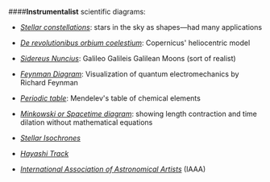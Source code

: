 ####**Instrumentalist** scientific diagrams:

* [*Stellar constellations*](https://s-media-cache-ak0.pinimg.com/736x/6f/70/bd/6f70bd5d482fbe0c9bbdaeb9101d5a68.jpg): stars in the sky as shapes—had many applications 
* [*De revolutionibus orbium coelestium*](https://upload.wikimedia.org/wikipedia/commons/9/95/Copernican_heliocentrism_theory_diagram.svg): Copernicus' heliocentric model 
* [*Sidereus Nuncius*](http://www.hps.cam.ac.uk/starry/galileo2lrg.jpg): Galileo Galileis Galilean Moons (sort of realist)
* [*Feynman Diagram*](https://en.wikipedia.org/wiki/Feynman_diagram): Visualization of quantum electromechanics by Richard Feynman
* [*Periodic table*](†): Mendelev's table of chemical elements
* [*Minkowski or Spacetime diagram*](https://en.wikipedia.org/wiki/Minkowski_diagram): showing length contraction and time dilation without mathematical equations

* [*Stellar Isochrones*](https://en.wikipedia.org/wiki/Stellar_isochrone)
* [*Hayashi Track*](https://en.wikipedia.org/wiki/Hayashi_track)

* [*International Association of Astronomical Artists*](http://iaaa.org/) (IAAA)
